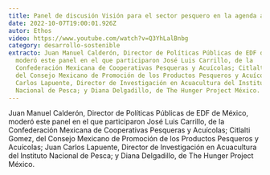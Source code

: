 ```yaml
---
title: Panel de discusión Visión para el sector pesquero en la agenda alimentaria
date: 2022-10-07T19:00:01.926Z
autor: Ethos
video: https://www.youtube.com/watch?v=Q3YhLalBnbg
category: desarrollo-sostenible
extracto: Juan Manuel Calderón, Director de Políticas Públicas de EDF de México,
  moderó este panel en el que participaron José Luis Carrillo, de la
  Confederación Mexicana de Cooperativas Pesqueras y Acuícolas; Citlalti Gomez,
  del Consejo Mexicano de Promoción de los Productos Pesqueros y Acuícolas; Juan
  Carlos Lapuente, Director de Investigación en Acuacultura del Instituto
  Nacional de Pesca; y Diana Delgadillo, de The Hunger Project México.
---
```

<!--StartFragment-->

Juan Manuel Calderón, Director de Políticas Públicas de EDF de México, moderó este panel en el que participaron José Luis Carrillo, de la Confederación Mexicana de Cooperativas Pesqueras y Acuícolas; Citlalti Gomez, del Consejo Mexicano de Promoción de los Productos Pesqueros y Acuícolas; Juan Carlos Lapuente, Director de Investigación en Acuacultura del Instituto Nacional de Pesca; y Diana Delgadillo, de The Hunger Project México.

<!--EndFragment-->
